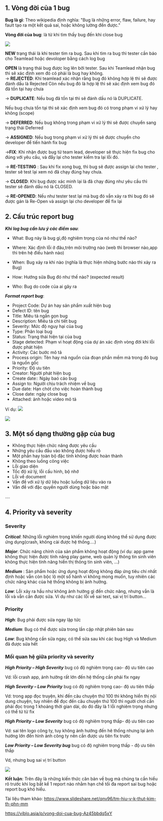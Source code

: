 ## 1. Vòng đời của 1 bug
**Bug là gì**: 
Theo wikipedia định nghĩa: "Bug là những error, flaw, failure, hay fault tạo ra một kết quả sai, hoặc không lường đến được."

**Vòng đời của bug**: là từ khi tìm thấy bug đến khi close bug

![](https://images.viblo.asia/48eb13fe-fab4-422b-9ec3-bf14ce919e68.png)

**NEW**  trạng thái là khi tester tìm ra bug. Sau khi tìm ra bug thì tester cần báo cho Teamlead hoặc devoloper bằng cách log bug 

**OPEN** là trạng thái bug được log lên bởi tester.
Sau khi Teamlead nhận bug thì  sẽ xác định xem đó có phải là bug hay không.  
-> **REJECTED**: Khi teamlead xác nhận rằng bug đó không hợp lệ thì sẽ được đánh dấu là Rejected 
Còn nếu  bug đó là hợp lệ  thì sẽ xác định xem bug đó đã tồn tại hay chưa

-> **DUPLICATE**: Nếu bug đã tồn tại thì sẽ đánh dấu nó là DUPLICATE. 

Nếu bug chưa tồn tại thì sẽ xác định xem bug đó  có trong phạm vi xử  lý hay  không (scope)

-> **DEFERRED**: Nếu bug không trong phạm vi xử lý thì sẽ được chuyển sang trạng thái Deferred

-> **ASSIGNED**: Nếu bug trong phạm vi xử lý thì sẽ được chuyển cho developer để tiến hành fix bug

->**FIX**: Khi nhận được bug từ team lead, developer sẽ thực hiện  fix bug cho đúng với yêu cầu, và đẩy lại cho tester kiểm tra lại lỗi đó.

-> **RE-TESTING** : Sau khi fix xong bug, thì bug sẽ được assign lại cho tester , tester sẽ  test lại xem nó đã chạy đúng hay chưa.

-> **CLOSED**:  Khi bug được xác minh lại là đã chạy đúng như yêu cầu thì tester sẽ đánh dấu nó là CLOSED.

-> **RE-OPENED**: Nếu như tester test lại mà bug đó  vẫn xảy ra thì bug đó sẽ được gán là Re-Open và assign lại cho developer để fix lại 

## 2. Cấu trúc report bug
***Khi log bug cần lưu ý các điểm sau***: 

- What: Bug này là bug gì,độ nghiêm trọng của nó như thế nào?

- Where: Xác định lỗi ở đâu,trên môi trường nào (web thì browser nào,app thì trên hệ điều hành nào)

- When: Bug xảy ra khi nào (nghĩa là thực hiện những bước nào thì xảy ra Bug)

- How: Hướng sửa Bug đó như thế nào? (expected result)

- Who: Bug do code của ai gây ra 

***Format report bug***: 
- Project Code: Dự án hay sản phẩm xuất hiện bug
- Defect ID: tên bug
- Title: Miêu tả ngắn gọn bug
- Description: Miêu tả chi tiết bug
- Severity: Mức độ nguy hại của bug
- Type: Phân loại bug
- Status: Trạng thái hiện tại của bug
- Stage detected: Phạm vi hoạt động của dự án xác định vòng  đời khi lỗi được phát hiện
- Activity: Các bước mô tả
- Process origin:  Tên hay mã nguồn của đoạn phần mềm mà trong đó bug là nguồn gốc
- Priority: Độ ưu tiên
- Creator: Người phát hiện bug
- Create date::  Ngày baó cáo bug
- Assign to: Người chịu trách nhiệm về bug
- Due date: Hạn chót cho việc hoàn thành bug
- Close date: ngày close bug
- Attached:  ảnh hoặc video mô tả

Ví dụ: 
![](https://images.viblo.asia/8983df5f-6014-468d-9137-799ac4c1909d.png)

![](https://images.viblo.asia/8504d789-f524-4d29-9ed7-d7c83e0b8b87.png)

## 3. Một số dạng thường gặp của bug
- Không thực hiện chức năng được yêu cầu
- Những yêu cầu đầu vào không được hiểu rõ
- Một phần hay toàn bộ đặc tính không được hoàn thành
- Không theo luồng công việc
- Lỗi giao diện
- Tốc độ xử lý, lỗi cấu hình, bộ nhớ
- Lỗi về document
- Vấn đề với xử lý dữ liệu hoặc luồng dữ liệu vào ra
- Vấn đề với đặc quyền người dùng hoặc bảo mật

....
## 4. Priority và severity
### Severity

***Critical***:  Những lỗi nghiêm trọng khiến người dùng không thể sử dụng được ứng dụng(crash, không cài được hệ thống....)

***Major***: Chức năng chính của sản phẩm không hoạt động (ví dụ: app game không thực hiện được tính năng play game, web quản lý thông tin sinh viên không thực hiện tính  năng hiển thị thông tin sinh viên, ...)

***Medium*** :  Sản phẩm hoặc ứng dụng hoạt động không đáp ứng tiêu chí nhất định hoặc vẫn còn bộc lộ một số hành vi không mong muốn, tuy nhiên các chức năng khác của hệ thống không bị ảnh hưởng.

***Low***:  Lỗi xảy ra hầu như không ảnh hưởng gì đến chức năng, nhưng vẫn là lỗi và vẫn cần được sửa. Ví dụ như các lỗi về sai text, sai vị trí button...

### Priority
***High***: Bug phải được sửa ngay lập tức 

***Medium***: Bug có thể được sửa trong lần cập nhật phiên bản sau

***Low***: Bug không cần sửa ngay, có thể sửa sau khi các bug High và Medium đã được sửa hết

### Mối quan hệ giữa priority và severity
***High Priority – High Severity*** bug có độ nghiêm trọng cao- độ ưu tiên cao

Vd: lỗi crash app, ảnh hưởng rất lớn đến hệ thống cần phải fix ngay

***High Severity – Low Priority*** bug có độ nghiêm trọng cao- độ ưu tiên thấp

Vd:  trong app đọc truyện, khi đến câu chuyện thứ 100 thì không hiển thị nội dung chuyện, tuy nhiên để đọc đến câu chuyện thứ 100 thì người chơi cần phải đọc trong 1 khoảng thời gian dài, do đó đây là 1 lỗi nghiêm trọng nhưng có thể từ từ fix

***High Priority – Low Severity*** bug có độ nghiêm trọng thấp- độ ưu tiên cao

Vd: sai tên logo công ty, tuy không ảnh hướng đến hê thống nhưng lại ảnh hướng lớn đến hình ảnh công ty nên cần được ưu tiên fix trước

***Low Priority – Low Severity bug*** bug có độ nghiêm trọng thấp - độ ưu tiên thấp

Vd, nhưng bug sai vị trí button

![](https://images.viblo.asia/80515c48-d43c-4b5f-b96d-c838133980a3.jpg)

**Kết luận**: 
Trên đây là những kiến thức căn bản về bug mà chúng ta cần hiểu rõ trước khi log bất kể 1 report nào nhằm hạn chế tối đa report sai bug hoặc report bug khó hiểu. 


Tài liệu tham khảo:
https://www.slideshare.net/qnv96/tm-hiu-v-k-thut-kim-th-phn-mm

https://viblo.asia/p/vong-doi-cua-bug-Az45bbdq5xY